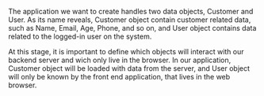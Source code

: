The application we want to create handles two data objects, Customer and User. As its name reveals, Customer object contain customer related data, such as Name, Email, Age, Phone, and so on, and User object contains data related to the logged-in user on the system.

At this stage, it is important to define which objects will interact with our backend server and wich only live in the browser. In our application, Customer object will be loaded with data from the server, and User object will only be known by the front end application, that lives in the web browser.

